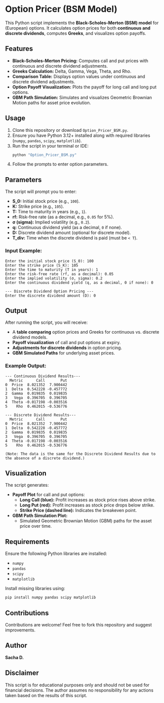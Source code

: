 # Option Pricer (BSM Model)

This Python script implements the **Black-Scholes-Merton (BSM) model** for (European) options. It calculates option prices for both **continuous and discrete dividends**, computes **Greeks**, and visualizes option payoffs.

## Features
- **Black-Scholes-Merton Pricing:** Computes call and put prices with continuous and discrete dividend adjustments.
- **Greeks Calculation:** Delta, Gamma, Vega, Theta, and Rho.
- **Comparison Table:** Displays option values under continuous and discrete dividend adjustments.
- **Option Payoff Visualization:** Plots the payoff for long call and long put options.
- **GBM Path Simulation:** Simulates and visualizes Geometric Brownian Motion paths for asset price evolution.

## Usage
1. Clone this repository or download `Option_Pricer_BSM.py`.
2. Ensure you have Python 3.12+ installed along with required libraries (`numpy`, `pandas`, `scipy`, `matplotlib`).
3. Run the script in your terminal or IDE:
   ```bash
   python "Option_Pricer_BSM.py"
   ```
4. Follow the prompts to enter option parameters.

## Parameters
The script will prompt you to enter:
- **S_0:** Initial stock price (e.g., `100`).
- **K:** Strike price (e.g., `105`).
- **T:** Time to maturity in years (e.g., `1`).
- **rf:** Risk-free rate (as a decimal, e.g., `0.05` for 5%).
- **σ (sigma):** Implied volatility (e.g., `0.2`).
- **q:** Continuous dividend yield (as a decimal, `0` if none).
- **D:** Discrete dividend amount (optional for discrete model).
- **T_div:** Time when the discrete dividend is paid (must be `< T`).

### Input Example:
```
Enter the initial stock price (S_0): 100
Enter the strike price (S_K): 105
Enter the time to maturity (T in years): 1
Enter the risk-free rate (rf, as a decimal): 0.05
Enter the implied volatility (σ, sigma): 0.2
Enter the continuous dividend yield (q, as a decimal, 0 if none): 0

--- Discrete Dividend Option Pricing ---
Enter the discrete dividend amount (D): 0
```

## Output
After running the script, you will receive:
- A **table comparing** option prices and Greeks for continuous vs. discrete dividend models.
- **Payoff visualization** of call and put options at expiry.
- **Adjustments for discrete dividends** in option pricing.
- **GBM Simulated Paths** for underlying asset prices.

### Example Output:
```
--- Continuous Dividend Results---
  Metric      Call       Put
0  Price  8.021352  7.900442
1  Delta  0.542228 -0.457772
2  Gamma  0.019835  0.019835
3   Vega  0.396705  0.396705
4  Theta -0.017198 -0.003516
5    Rho  0.462015 -0.536776

--- Discrete Dividend Results---
  Metric      Call       Put
0  Price  8.021352  7.900442
1  Delta  0.542228 -0.457772
2  Gamma  0.019835  0.019835
3   Vega  0.396705  0.396705
4  Theta -0.017198 -0.003516
5    Rho  0.462015 -0.536776

(Note: The data is the same for the Discrete Dividend Results due to the absence of a discrete dividend.)
```

## Visualization
The script generates:
- **Payoff Plot** for call and put options:
  - **Long Call (blue):** Profit increases as stock price rises above strike.
  - **Long Put (red):** Profit increases as stock price drops below strike.
  - **Strike Price (dashed line):** Indicates the breakeven point.
- **GBM Path Simulation Plot:**
  - Simulated Geometric Brownian Motion (GBM) paths for the asset price over time.

## Requirements
Ensure the following Python libraries are installed:
- `numpy`
- `pandas`
- `scipy`
- `matplotlib`

Install missing libraries using:
```bash
pip install numpy pandas scipy matplotlib
```

## Contributions
Contributions are welcome! Feel free to fork this repository and suggest improvements.

## Author
**Sacha D.**

## Disclaimer
This script is for educational purposes only and should not be used for financial decisions. The author assumes no responsibility for any actions taken based on the results of this script.
